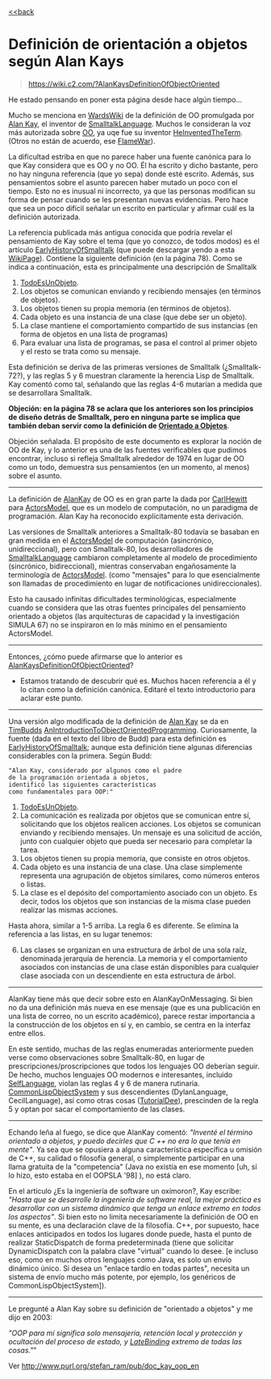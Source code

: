[<<back](README.md)

# Definición de orientación a objetos según Alan Kays

> https://wiki.c2.com/?AlanKaysDefinitionOfObjectOriented

He estado pensando en poner esta página desde hace algún tiempo...

Mucho se menciona en [WardsWiki](https://wiki.c2.com/?WardsWiki) de la definición de OO promulgada por [Alan Kay](https://wiki.c2.com/?AlanKay), el inventor de [SmalltalkLanguage](https://wiki.c2.com/?SmalltalkLanguage). Muchos le consideran la voz más autorizada sobre [OO](https://wiki.c2.com/?DefinitionsForOo), ya uqe fue su inventor [HeInventedTheTerm](https://wiki.c2.com/?HeInventedTheTerm). (Otros no están de acuerdo, ese [FlameWar](https://wiki.c2.com/?FlameWar)).

La dificultad estriba en que no parece haber una fuente canónica para lo que Kay considera que es OO y no OO. Él ha escrito y dicho bastante, pero no hay ninguna referencia (que yo sepa) donde esté escrito. Además, sus pensamientos sobre el asunto parecen haber mutado un poco con el tiempo. Esto no es inusual ni incorrecto, ya que las personas modifican su forma de pensar cuando se les presentan nuevas evidencias. Pero hace que sea un poco difícil señalar un escrito en particular y afirmar cuál es la definición autorizada.

La referencia publicada más antigua conocida que podría revelar el pensamiento de Kay sobre el tema (que yo conozco, de todos modos) es el artículo [EarlyHistoryOfSmalltalk](https://wiki.c2.com/?EarlyHistoryOfSmalltalk) (que puede descargar yendo a esta [WikiPage](https://wiki.c2.com/?WikiPage)). Contiene la siguiente definición (en la página 78). Como se indica a continuación, esta es principalmente una descripción de Smalltalk

1. [TodoEsUnObjeto](https://wiki.c2.com/?EverythingIsAnObject).
2. Los objetos se comunican enviando y recibiendo mensajes (en términos de objetos).
3. Los objetos tienen su propia memoria (en términos de objetos).
4. Cada objeto es una instancia de una clase (que debe ser un objeto).
5. La clase mantiene el comportamiento compartido de sus instancias (en forma de objetos en una lista de programas)
6. Para evaluar una lista de programas, se pasa el control al primer objeto y el resto se trata como su mensaje.

Esta definición se deriva de las primeras versiones de Smalltalk (¿Smalltalk-72?), y las reglas 5 y 6 muestran claramente la herencia Lisp de Smalltalk. Kay comentó como tal, señalando que las reglas 4-6 mutarían a medida que se desarrollara Smalltalk.

**Objeción: en la página 78 se aclara que los anteriores son los principios de diseño detrás de Smalltalk, pero en ninguna parte se implica que también deban servir como la definición de [Orientado a Objetos](https://wiki.c2.com/?ObjectOriented)**.

Objeción señalada. El propósito de este documento es explorar la noción de OO de Kay, y lo anterior es una de las fuentes verificables que pudimos encontrar, incluso si refleja Smalltalk alrededor de 1974 en lugar de OO como un todo, demuestra sus pensamientos (en un momento, al menos) sobre el asunto.

---

La definición de [AlanKay](https://wiki.c2.com/?AlanKay) de OO es en gran parte la dada por [CarlHewitt](https://wiki.c2.com/?CarlHewitt) para [ActorsModel](https://wiki.c2.com/?ActorsModel), que es un modelo de computación, no un paradigma de programación. Alan Kay ha reconocido explícitamente esta derivación.

Las versiones de Smalltalk anteriores a Smalltalk-80 todavía se basaban en gran medida en el [ActorsModel](https://wiki.c2.com/?ActorsModel) de computación (asincrónico, unidireccional), pero con Smalltalk-80, los desarrolladores de [SmalltalkLanguage](https://wiki.c2.com/?SmalltalkLanguage) cambiaron completamente al modelo de procedimiento (sincrónico, bidireccional), mientras conservaban engañosamente la terminología de [ActorsModel](https://wiki.c2.com/?ActorsModel). (como "mensajes" para lo que esencialmente son llamadas de procedimiento en lugar de notificaciones unidireccionales).

Esto ha causado infinitas dificultades terminológicas, especialmente cuando se considera que las otras fuentes principales del pensamiento orientado a objetos (las arquitecturas de capacidad y la investigación SIMULA 67) no se inspiraron en lo más mínimo en el pensamiento ActorsModel.

---

Entonces, ¿cómo puede afirmarse que lo anterior es [AlanKaysDefinitionOfObjectOriented](https://wiki.c2.com/?AlanKaysDefinitionOfObjectOriented)?

* Estamos tratando de descubrir qué es. Muchos hacen referencia a él y lo citan como la definición canónica. Editaré el texto introductorio para aclarar este punto.

---

Una versión algo modificada de la definición de [Alan Kay](https://wiki.c2.com/?AlanKay) se da en [TimBudds](https://wiki.c2.com/?TimBudd)  [AnIntroductionToObjectOrientedProgramming](https://wiki.c2.com/?AnIntroductionToObjectOrientedProgramming). Curiosamente, la fuente (dada en el texto del libro de Budd) para esta definición es [EarlyHistoryOfSmalltalk](https://wiki.c2.com/?EarlyHistoryOfSmalltalk); aunque esta definición tiene algunas diferencias considerables con la primera. Según Budd:

```
"Alan Kay, considerado por algunos como el padre
de la programación orientada a objetos,
identificó las siguientes características
como fundamentales para OOP:"
```

1. [TodoEsUnObjeto](https://wiki.c2.com/?EverythingIsAnObject).
2. La comunicación es realizada por objetos que se comunican entre sí, solicitando que los objetos realicen acciones. Los objetos se comunican enviando y recibiendo mensajes. Un mensaje es una solicitud de acción, junto con cualquier objeto que pueda ser necesario para completar la tarea.
3. Los objetos tienen su propia memoria, que consiste en otros objetos.
4. Cada objeto es una instancia de una clase. Una clase simplemente representa una agrupación de objetos similares, como números enteros o listas.
5. La clase es el depósito del comportamiento asociado con un objeto. Es decir, todos los objetos que son instancias de la misma clase pueden realizar las mismas acciones.

Hasta ahora, similar a 1-5 arriba. La regla 6 es diferente. Se elimina la referencia a las listas, en su lugar tenemos:

6. Las clases se organizan en una estructura de árbol de una sola raíz, denominada jerarquía de herencia. La memoria y el comportamiento asociados con instancias de una clase están disponibles para cualquier clase asociada con un descendiente en esta estructura de árbol.

---

AlanKay tiene más que decir sobre esto en AlanKayOnMessaging. Si bien no da una definición más nueva en ese mensaje (que es una publicación en una lista de correo, no un escrito académico), parece restar importancia a la construcción de los objetos en sí y, en cambio, se centra en la interfaz entre ellos.

En este sentido, muchas de las reglas enumeradas anteriormente pueden verse como observaciones sobre Smalltalk-80, en lugar de prescripciones/proscripciones que todos los lenguajes OO deberían seguir. De hecho, muchos lenguajes OO modernos e interesantes, incluido [SelfLanguage](https://wiki.c2.com/?SelfLanguage), violan las reglas 4 y 6 de manera rutinaria. [CommonLispObjectSystem](https://wiki.c2.com/?CommonLispObjectSystem) y sus descendientes (DylanLanguage, CecilLanguage), así como otras cosas ([TutorialDee](https://wiki.c2.com/?TutorialDee)), prescinden de la regla 5 y optan por sacar el comportamiento de las clases.

---

Echando leña al fuego, se dice que AlanKay comentó: _"Inventé el término orientado a objetos, y puedo decirles que C ++ no era lo que tenía en mente"_. Ya sea que se opusiera a alguna característica específica u omisión de C++, su calidad o filosofía general, o simplemente participar en una llama gratuita de la "competencia" (Java no existía en ese momento [uh, sí lo hizo, esto estaba en el OOPSLA '98] ), no está claro.

En el artículo ¿Es la ingeniería de software un oxímoron?, Kay escribe: _"Hasta que se desarrolle la ingeniería de software real, la mejor práctica es desarrollar con un sistema dinámico que tenga un enlace extremo en todos los aspectos"_. Si bien esto no limita necesariamente la definición de OO en su mente, es una declaración clave de la filosofía. C++, por supuesto, hace enlaces anticipados en todos los lugares donde puede, hasta el punto de realizar StaticDispatch de forma predeterminada (tiene que solicitar DynamicDispatch con la palabra clave "virtual" cuando lo desee. [e incluso eso, como en muchos otros lenguajes como Java, es solo un envío dinámico único. Si desea un "enlace tardío en todas partes", necesita un sistema de envío mucho más potente, por ejemplo, los genéricos de CommonLispObjectSystem]).

---

Le pregunté a Alan Kay sobre su definición de "orientado a objetos" y me dijo en 2003:

_"OOP para mí significa solo mensajería, retención local y protección y ocultación del proceso de estado, y [LateBinding](late-binding.md) extremo de todas las cosas."_"

Ver http://www.purl.org/stefan_ram/pub/doc_kay_oop_en
